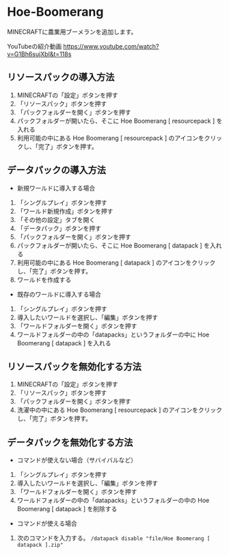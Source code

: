 # Hoe-Boomerang
MINECRAFTに農業用ブーメランを追加します。

YouTubeの紹介動画
https://www.youtube.com/watch?v=G1Bh6sujXbI&t=118s

## リソースパックの導入方法

1. MINECRAFTの「設定」ボタンを押す
2. 「リソースパック」ボタンを押す
3. 「パックフォルダーを開く」ボタンを押す
4. パックフォルダーが開いたら、そこに Hoe Boomerang [ resourcepack ] を入れる
5. 利用可能の中にある Hoe Boomerang [ resourcepack ] のアイコンをクリックし、「完了」ボタンを押す。

## データパックの導入方法

- 新規ワールドに導入する場合
1. 「シングルプレイ」ボタンを押す
2. 「ワールド新規作成」ボタンを押す
3. 「その他の設定」タブを開く
4. 「データパック」ボタンを押す
5. 「パックフォルダーを開く」ボタンを押す
6. パックフォルダーが開いたら、そこに Hoe Boomerang [ datapack ] を入れる
7. 利用可能の中にある Hoe Boomerang [ datapack ] のアイコンをクリックし、「完了」ボタンを押す。
8. ワールドを作成する

- 既存のワールドに導入する場合
1. 「シングルプレイ」ボタンを押す
2. 導入したいワールドを選択し、「編集」ボタンを押す
3. 「ワールドフォルダーを開く」ボタンを押す
4. ワールドフォルダーの中の「datapacks」というフォルダーの中に Hoe Boomerang [ datapack ] を入れる

## リソースパックを無効化する方法

1. MINECRAFTの「設定」ボタンを押す
2. 「リソースパック」ボタンを押す
3. 「パックフォルダーを開く」ボタンを押す
4. 洗濯中の中にある Hoe Boomerang [ resourcepack ] のアイコンをクリックし、「完了」ボタンを押す。

## データパックを無効化する方法

- コマンドが使えない場合（サバイバルなど）
1. 「シングルプレイ」ボタンを押す
2. 導入したいワールドを選択し、「編集」ボタンを押す
3. 「ワールドフォルダーを開く」ボタンを押す
4. ワールドフォルダーの中の「datapacks」というフォルダーの中の Hoe Boomerang [ datapack ] を削除する

- コマンドが使える場合
1. 次のコマンドを入力する。
`/datapack disable "file/Hoe Boomerang [ datapack ].zip"`
